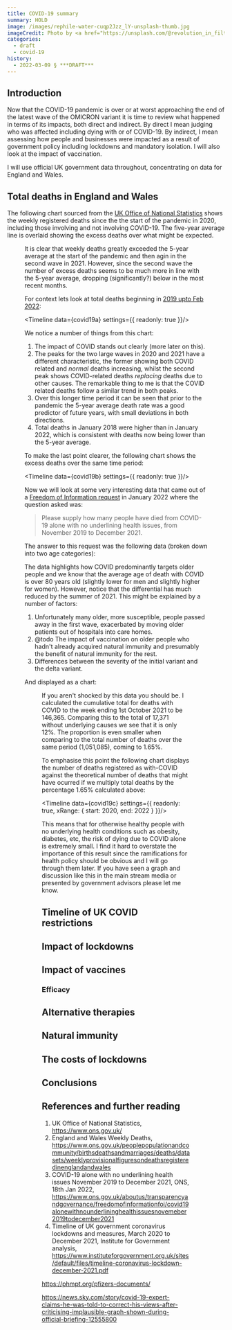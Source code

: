 ```yaml
---
title: COVID-19 summary
summary: HOLD
image: /images/rephile-water-cuqp2Jzz_lY-unsplash-thumb.jpg
imageCredit: Photo by <a href="https://unsplash.com/@revolution_in_filtration?utm_source=unsplash&utm_medium=referral&utm_content=creditCopyText">RephiLe water</a> on <a href="https://unsplash.com/s/photos/laboratory?utm_source=unsplash&utm_medium=referral&utm_content=creditCopyText">Unsplash</a>
categories: 
  - draft
  - covid-19
history:
  - 2022-03-09 § ***DRAFT***
---
```


<script context="module">
    import Utils from "$lib/Utils.js"
    export const load = async ({ fetch }) => {
        return {
            props: {
                covid19a: await Utils.fetchDataset( fetch, 'COVID-19a'), 
                covid19b: await Utils.fetchDataset( fetch, 'COVID-19b'), 
                covid19c: await Utils.fetchDataset( fetch, 'COVID-19c'),
            }
        }
    }
</script>



<script>
    import Timeline from '$lib/Timeline/Timeline.svelte'
    import Figure from "$lib/components/Figure.svelte"
    import Table from "$lib/components/Table.svelte"

    export let covid19a
    export let covid19b
    export let covid19c

    const excessDeathsTable = {
      rows : [
        [ 'Period',  'Age 0-64', 'Age 65+', 'Total'],
        [ '2020',    '1,549',    '7,851',   '9,400'],
        [ '2021 Q1', '1,560',    '4,923',   '6,483'],
        [ '2021 Q2', '153',      '193',     '346'],
        [ '2021 Q3', '512',    '630',     '1,142'],
        [ 'Totals',  '3,774',	   '13,597',  '17,371']   
      ],
      rowFormats : ['th', 'td', 'td', 'td','td','th'],
      colTextAligns : ['left', 'right', 'right', 'right']
    }
</script>


## Introduction

Now that the COVID-19 pandemic is over or at worst approaching the end of the latest wave of the OMICRON variant it is time to review what happened in terms of its impacts, both direct and indirect. By direct I mean judging who was affected including dying with or of COVID-19. By indirect, I mean assessing how people and businesses were impacted as a result of government policy including lockdowns and mandatory isolation. I will also look at the impact of vaccination.

I will use official UK government data throughout, concentrating on data for England and Wales.

## Total deaths in England and Wales

The following chart sourced from the [UK Office of National Statistics](https://www.ons.gov.uk/peoplepopulationandcommunity/birthsdeathsandmarriages/deaths/bulletins/deathsregisteredweeklyinenglandandwalesprovisional/weekending25february2022) shows the weekly registered deaths since the the start of the pandemic in 2020, including those involving and not involving COVID-19. The five-year average line is overlaid showing the excess deaths over what might be expected.

<Figure type="img" source="/images/ONS-deaths-25-Feb-2022.png" caption="Source: Office for National Statistics – Deaths registered weekly in England and Wales"/>

It is clear that weekly deaths greatly exceeded the 5-year average at the start of the pandemic and then agin in the second wave in 2021. However, since the second wave the number of excess deaths seems to be much more in line with the 5-year average, dropping (significantly?) below in the most recent months.

For context lets look at total deaths beginning in [2019 upto Feb 2022](https://www.ons.gov.uk/peoplepopulationandcommunity/birthsdeathsandmarriages/deaths/datasets/weeklyprovisionalfiguresondeathsregisteredinenglandandwales):

<Timeline
    data={covid19a}
    settings={{
        readonly: true
    }}/>

We notice a number of things from this chart:

1. The impact of COVID stands out clearly (more later on this).
2. The peaks for the two large waves in 2020 and 2021 have a different characteristic, the former showing both COVID related and _normal_ deaths increasing, whilst the second peak shows COVID-related deaths _replacing_ deaths due to other causes. The remarkable thing to me is that the COVID related deaths follow a similar trend in both peaks.
3. Over this longer time period it can be seen that prior to the pandemic the 5-year average death rate was a good predictor of future years, with small deviations in both directions.
4. Total deaths in January 2018 were higher than in January 2022, which is consistent with deaths now being lower than the 5-year average.

To make the last point clearer, the following chart shows the excess deaths over the same time period:

<Timeline
    data={covid19b}
    settings={{
        readonly: true
    }}/>

Now we will look at some very interesting data that came out of a [Freedom of Information request](https://www.ons.gov.uk/aboutus/transparencyandgovernance/freedomofinformationfoi/covid19alonewithnounderlininghealthissuesnovemeber2019todecember2021) in January 2022 where the question asked was:

> Please supply how many people have died from COVID-19 alone with no underlining health issues, from November 2019 to December 2021.

The answer to this request was the following data (broken down into two age categories):

<Table 
  caption="Deaths in England and Wales due to COVID with NO other underlying causes"
  data={excessDeathsTable} />

The data highlights how COVID predominantly targets older people and we know that the average age of death with COVID is over 80 years old (slightly lower for men and slightly higher for women). However, notice that the differential has much reduced by the summer of 2021. This might be explained by a number of factors:

1. Unfortunately many older, more susceptible, people passed away in the first wave, exacerbated by moving older patients out of hospitals into care homes.
2. @todo The impact of vaccination on older people who hadn't already acquired natural immunity and presumably the benefit of natural immunity for the rest.
3. Differences between the severity of the initial variant and the delta variant.

And displayed as a chart:

<Figure type="img" source="/images/ONS-FOI-chart.png" caption="Source: Office for National Statistics – Deaths with no other underlying causes"/>

If you aren't shocked by this data you should be. I calculated the cumulative total for deaths with COVID to the week ending 1st October 2021 to be 146,365. Comparing this to the total of 17,371 without underlying causes we see that it is only 12%. The proportion is even smaller when comparing to the total number of deaths over the same period (1,051,085), coming to 1.65%.

To emphasise this point the following chart displays the number of deaths registered as with-COVID against the theoretical number of deaths that might have ocurred if we multiply total deaths by the percentage 1.65% calculated above:

<Timeline
    data={covid19c}
    settings={{
        readonly: true,
        xRange: {
          start: 2020,
          end: 2022
        }
    }}/>

This means that for otherwise healthy people with no underlying health conditions such as obesity, diabetes, etc, the risk of dying due to COVID alone is extremely small. I find it hard to overstate the importance of this result since the ramifications for health policy should be obvious and I will go through them later. If you have seen a graph and discussion like this in the main stream media or presented by government advisors please let me know.


## Timeline of UK COVID restrictions



## Impact of lockdowns


## Impact of vaccines


### Efficacy


## Alternative therapies


## Natural immunity


## The costs of lockdowns


## Conclusions


## References and further reading

1. UK Office of National Statistics, https://www.ons.gov.uk/
2. England and Wales Weekly Deaths, https://www.ons.gov.uk/peoplepopulationandcommunity/birthsdeathsandmarriages/deaths/datasets/weeklyprovisionalfiguresondeathsregisteredinenglandandwales
3. COVID-19 alone with no underlining health issues November 2019 to December 2021, ONS, 18th Jan 2022, https://www.ons.gov.uk/aboutus/transparencyandgovernance/freedomofinformationfoi/covid19alonewithnounderlininghealthissuesnovemeber2019todecember2021
4. Timeline of UK government coronavirus lockdowns and measures, March 2020 to December 2021, Institute for Government analysis, https://www.instituteforgovernment.org.uk/sites/default/files/timeline-coronavirus-lockdown-december-2021.pdf

https://phmpt.org/pfizers-documents/

https://news.sky.com/story/covid-19-expert-claims-he-was-told-to-correct-his-views-after-criticising-implausible-graph-shown-during-official-briefing-12555800

